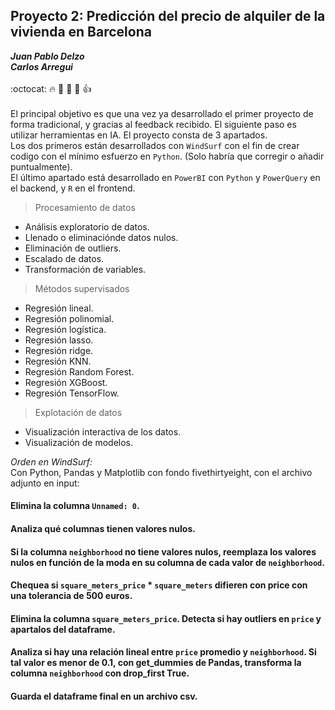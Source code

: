 ## Proyecto 2: Predicción del precio de alquiler de la vivienda en Barcelona 
***Juan Pablo Delzo***<br>
***Carlos Arregui***<br> <br>
:octocat: :fire: :pray: :muscle: :walking: :thumbsup:<br> <br>
El principal objetivo es que una vez ya desarrollado el primer proyecto de forma tradicional, y gracias al feedback recibido. El siguiente paso es utilizar herramientas en IA.
El proyecto consta de 3 apartados. <br>
Los dos primeros están desarrollados con `WindSurf` con el fin de crear codigo con el mínimo esfuerzo en `Python`. (Solo habría que corregir o añadir puntualmente).<br>
El último apartado está desarrollado en `PowerBI` con `Python` y `PowerQuery` en el backend, y `R` en el frontend. <br>
> Procesamiento de datos
- Análisis exploratorio de datos.
- Llenado o eliminaciónde datos nulos.
- Eliminación de outliers.
- Escalado de datos.
- Transformación de variables.
> Métodos supervisados
- Regresión lineal.
- Regresión polinomial.
- Regresión logística.
- Regresión lasso.
- Regresión ridge.
- Regresión KNN.
- Regresión Random Forest.
- Regresión XGBoost.
- Regresión TensorFlow.
> Explotación de datos
- Visualización interactiva de los datos.
- Visualización de modelos. 

*Orden en WindSurf:* <br>
Con Python, Pandas y Matplotlib con fondo fivethirtyeight, con el archivo adjunto en input: <br>
#### Elimina la columna `Unnamed: 0`. 
#### Analiza qué columnas tienen valores nulos. 
#### Si la columna `neighborhood` no tiene valores nulos, reemplaza los valores nulos en función de la moda en su columna de cada valor de `neighborhood`. 
#### Chequea si `square_meters_price` * `square_meters` difieren con price con una tolerancia de 500 euros. 
#### Elimina la columna `square_meters_price`. Detecta si hay outliers en `price` y apartalos del dataframe. 
#### Analiza si hay una relación lineal entre `price` promedio y `neighborhood`. Si tal valor es menor de 0.1, con get_dummies de Pandas, transforma la columna `neighborhood` con drop_first True. 
#### Guarda el dataframe final en un archivo csv.

